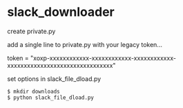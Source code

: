 # slack_downloader

create private.py

add a single line to private.py with your legacy token...

token = "xoxp-xxxxxxxxxxxx-xxxxxxxxxxxx-xxxxxxxxxxxx-xxxxxxxxxxxxxxxxxxxxxxxxxxxxxxxx"

set options in slack_file_dload.py

~~~
$ mkdir downloads
$ python slack_file_dload.py
~~~
